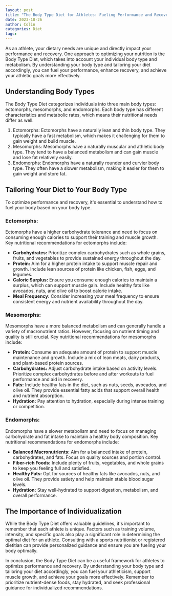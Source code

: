 ```yaml
---
layout: post
title: "The Body Type Diet for Athletes: Fueling Performance and Recovery"
date: 2023-10-26
author: Colin
categories: Diet
tags: 
---
```


As an athlete, your dietary needs are unique and directly impact your performance and recovery. One approach to optimizing your nutrition is the Body Type Diet, which takes into account your individual body type and metabolism. By understanding your body type and tailoring your diet accordingly, you can fuel your performance, enhance recovery, and achieve your athletic goals more effectively.

## Understanding Body Types

The Body Type Diet categorizes individuals into three main body types: ectomorphs, mesomorphs, and endomorphs. Each body type has different characteristics and metabolic rates, which means their nutritional needs differ as well.

1. Ectomorphs: Ectomorphs have a naturally lean and thin body type. They typically have a fast metabolism, which makes it challenging for them to gain weight and build muscle.
2. Mesomorphs: Mesomorphs have a naturally muscular and athletic body type. They tend to have a balanced metabolism and can gain muscle and lose fat relatively easily.
3. Endomorphs: Endomorphs have a naturally rounder and curvier body type. They often have a slower metabolism, making it easier for them to gain weight and store fat.

## Tailoring Your Diet to Your Body Type

To optimize performance and recovery, it's essential to understand how to fuel your body based on your body type.

### Ectomorphs:

Ectomorphs have a higher carbohydrate tolerance and need to focus on consuming enough calories to support their training and muscle growth. Key nutritional recommendations for ectomorphs include:

- **Carbohydrates:** Prioritize complex carbohydrates such as whole grains, fruits, and vegetables to provide sustained energy throughout the day.
- **Protein:** Aim for a higher protein intake to support muscle repair and growth. Include lean sources of protein like chicken, fish, eggs, and legumes.
- **Caloric Surplus:** Ensure you consume enough calories to maintain a surplus, which can support muscle gain. Include healthy fats like avocados, nuts, and olive oil to boost calorie intake.
- **Meal Frequency:** Consider increasing your meal frequency to ensure consistent energy and nutrient availability throughout the day.

### Mesomorphs:

Mesomorphs have a more balanced metabolism and can generally handle a variety of macronutrient ratios. However, focusing on nutrient timing and quality is still crucial. Key nutritional recommendations for mesomorphs include:

- **Protein:** Consume an adequate amount of protein to support muscle maintenance and growth. Include a mix of lean meats, dairy products, and plant-based protein sources.
- **Carbohydrates:** Adjust carbohydrate intake based on activity levels. Prioritize complex carbohydrates before and after workouts to fuel performance and aid in recovery.
- **Fats:** Include healthy fats in the diet, such as nuts, seeds, avocados, and olive oil. They provide essential fatty acids that support overall health and nutrient absorption.
- **Hydration:** Pay attention to hydration, especially during intense training or competition.

### Endomorphs:

Endomorphs have a slower metabolism and need to focus on managing carbohydrate and fat intake to maintain a healthy body composition. Key nutritional recommendations for endomorphs include:

- **Balanced Macronutrients:** Aim for a balanced intake of protein, carbohydrates, and fats. Focus on quality sources and portion control.
- **Fiber-rich Foods:** Include plenty of fruits, vegetables, and whole grains to keep you feeling full and satisfied.
- **Healthy Fats:** Opt for sources of healthy fats like avocados, nuts, and olive oil. They provide satiety and help maintain stable blood sugar levels.
- **Hydration:** Stay well-hydrated to support digestion, metabolism, and overall performance.

## The Importance of Individualization

While the Body Type Diet offers valuable guidelines, it's important to remember that each athlete is unique. Factors such as training volume, intensity, and specific goals also play a significant role in determining the optimal diet for an athlete. Consulting with a sports nutritionist or registered dietitian can provide personalized guidance and ensure you are fueling your body optimally.

In conclusion, the Body Type Diet can be a useful framework for athletes to optimize performance and recovery. By understanding your body type and tailoring your diet accordingly, you can fuel your athleticism, support muscle growth, and achieve your goals more effectively. Remember to prioritize nutrient-dense foods, stay hydrated, and seek professional guidance for individualized recommendations.